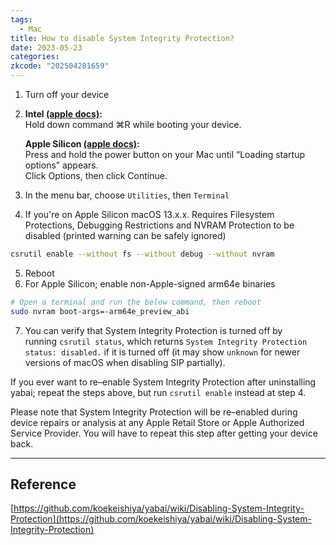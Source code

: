 ```yaml
---
tags:
  - Mac
title: How to disable System Integrity Protection?
date: 2023-05-23
categories: 
zkcode: "202504281659"
---
```




1. Turn off your device
2. **Intel [(apple docs)](https://support.apple.com/en-gb/guide/mac-help/mchl338cf9a8/12.0/mac/12.0):**  
    Hold down command ⌘R while booting your device.
    
    **Apple Silicon [(apple docs)](https://support.apple.com/en-gb/guide/mac-help/mchl82829c17/12.0/mac/12.0):**  
    Press and hold the power button on your Mac until “Loading startup options” appears.  
    Click Options, then click Continue.
3. In the menu bar, choose `Utilities`, then `Terminal`
4. If you're on Apple Silicon macOS 13.x.x. Requires Filesystem Protections, Debugging Restrictions and NVRAM Protection to be disabled (printed warning can be safely ignored)

```bash
csrutil enable --without fs --without debug --without nvram
```

5. Reboot
6. For Apple Silicon; enable non-Apple-signed arm64e binaries

```bash
# Open a terminal and run the below command, then reboot
sudo nvram boot-args=-arm64e_preview_abi
```

7.  You can verify that System Integrity Protection is turned off by running `csrutil status`, which returns `System Integrity Protection status: disabled.` if it is turned off (it may show `unknown` for newer versions of macOS when disabling SIP partially).

If you ever want to re–enable System Integrity Protection after uninstalling yabai; repeat the steps above, but run `csrutil enable` instead at step 4.

Please note that System Integrity Protection will be re–enabled during device repairs or analysis at any Apple Retail Store or Apple Authorized Service Provider. You will have to repeat this step after getting your device back.

---
## Reference
[https://github.com/koekeishiya/yabai/wiki/Disabling-System-Integrity-Protection](https://github.com/koekeishiya/yabai/wiki/Disabling-System-Integrity-Protection)

